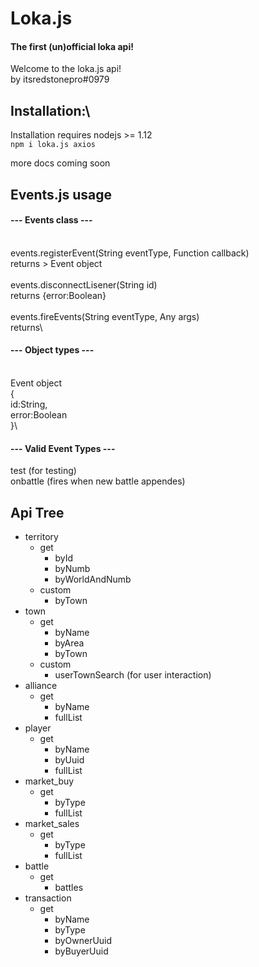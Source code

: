 
# Loka.js
#### The first (un)official loka api!


Welcome to the loka.js api!\
by itsredstonepro#0979

## Installation:\
Installation requires nodejs >= 1.12\
`npm i loka.js axios`


more docs coming soon

## Events.js usage

#### --- Events class ---
\
events.registerEvent(String eventType, Function callback)\
returns > Event object\
\
events.disconnectLisener(String id)\
returns {error:Boolean}\
\
events.fireEvents(String eventType, Any args)\
returns\

#### --- Object types ---
\
Event object\
{\
    id:String,\
    error:Boolean\
}\

#### --- Valid Event Types ---
test         (for testing)\
onbattle     (fires when new battle appendes)



## Api Tree

- territory
    - get
        - byId
        - byNumb
        - byWorldAndNumb
    - custom
        - byTown
- town
    - get
        - byName
        - byArea
        - byTown
    - custom
        - userTownSearch (for user interaction)
- alliance
    - get
        - byName
        - fullList
- player
    - get
        - byName
        - byUuid
        - fullList
- market_buy
    - get
        - byType
        - fullList
- market_sales
    - get
        - byType
        - fullList
- battle
    - get
        - battles
- transaction
    - get
        - byName
        - byType
        - byOwnerUuid
        - byBuyerUuid